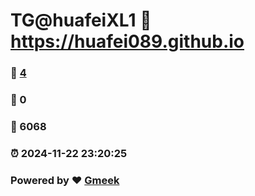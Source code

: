 # TG@huafeiXL1 :link: https://huafei089.github.io 
### :page_facing_up: [4](https://huafei089.github.io/tag.html) 
### :speech_balloon: 0 
### :hibiscus: 6068 
### :alarm_clock: 2024-11-22 23:20:25 
### Powered by :heart: [Gmeek](https://github.com/Meekdai/Gmeek)
